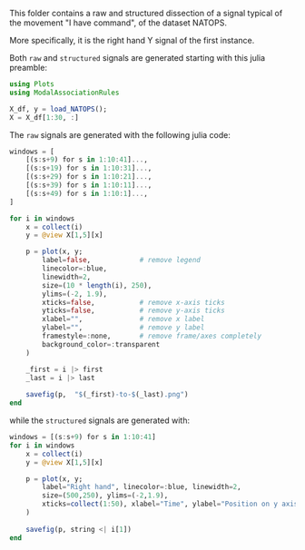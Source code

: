 This folder contains a raw and structured dissection of a signal typical of the movement "I have command", of the dataset NATOPS.

More specifically, it is the right hand Y signal of the first instance.

Both `raw` and `structured` signals are generated starting with this julia preamble:

```julia
using Plots
using ModalAssociationRules

X_df, y = load_NATOPS();
X = X_df[1:30, :]
```

The `raw` signals are generated with the following julia code:

```julia
windows = [ 
    [(s:s+9) for s in 1:10:41]..., 
    [(s:s+19) for s in 1:10:31]...,  
    [(s:s+29) for s in 1:10:21]...,  
    [(s:s+39) for s in 1:10:11]...,  
    [(s:s+49) for s in 1:10:1]...,  
]

for i in windows
    x = collect(i)
    y = @view X[1,5][x]

    p = plot(x, y;
        label=false,            # remove legend
        linecolor=:blue,
        linewidth=2,
        size=(10 * length(i), 250),
        ylims=(-2, 1.9),
        xticks=false,           # remove x-axis ticks
        yticks=false,           # remove y-axis ticks
        xlabel="",              # remove x label
        ylabel="",              # remove y label
        framestyle=:none,       # remove frame/axes completely
        background_color=:transparent
    )

    _first = i |> first
    _last = i |> last
    
    savefig(p,  "$(_first)-to-$(_last).png")
end
```

while the `structured` signals are generated with:

```julia
windows = [(s:s+9) for s in 1:10:41]
for i in windows
    x = collect(i)
    y = @view X[1,5][x]

    p = plot(x, y; 
        label="Right hand", linecolor=:blue, linewidth=2, 
        size=(500,250), ylims=(-2,1.9), 
        xticks=collect(1:50), xlabel="Time", ylabel="Position on y axis"
    )
    
    savefig(p, string <| i[1])
end
```